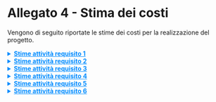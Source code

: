
# Allegato 4 - Stima dei costi


Vengono di seguito riportate le stime dei costi per la realizzazione del progetto.

<details>
<summary markdown='span' style="cursor: pointer; text-decoration:underline; color:#008CFF;">
    <strong>Stime attività requisito 1</strong>
</summary>

**Attività 1.1** Creazione struttura repository Git e progetto sbt

| Stime   | Luca Cantagallo | Daniel Capannini | Developer | Media | Mediana | 3 point method |
| ------- |-----------------|------------------|-----------|-------|---------|----------------|
| Round 1 | 4               | 5                | 5         | 4,66  | 5       | 5,00           |
| Round 2 | 5               | 5                | 5         | 5,00  | 5,00    | 5,00           |

| Unità di misura   | Unità |
| ----------------- |-------|
| Risorse assegnate | 2     |
| Durata stimata    | 3     |

**Attività 1.2** Inizializzazione directory di lavoro (`src`, `resources`, `test`)

| Stime   | Luca Cantagallo | Daniel Capannini | Developer | Media | Mediana | 3 point method |
| ------- | ------------ |------------------|-----------|-------|---------|---------------|
| Round 1 | 3            | 8                | 3         | 4,67  | 3       | 4,94          |
| Round 2 | 4            | 6                | 4         | 4,67  | 4       | 4,94          |
| Round 3 | 5            | 5                | 5         | 5     | 5       | 5             |

| Unità di misura   | Unità |
| ----------------- |-------|
| Risorse assegnate | 2     |
| Durata stimata    | 3     |

**Attività 1.3** Configurazione del file `build.sbt` con supporto Scala 3

| Stime   | Luca Cantagallo | Daniel Capannini | Developer | Media | Mediana | 3 point method |
| ------- |-----------------|-----------------|-----------|-------|---------|----------------|
| Round 1 | 2               | 2               | 2         | 2     | 2       | 2              |

| Unità di misura   | Unità |
| ----------------- |-------|
| Risorse assegnate | 1     |
| Durata stimata    | 2     |

**Attività 1.4** Aggiunta delle dipendenze principali (ScalaTest, Iron, Cucumber, ecc.)

| Stime   | Luca Cantagallo | Daniel Capannini | Developer | Media | Mediana | 3 point method |
| ------- |-----------------|------------------|-----------|-------|---------|----------------|
| Round 1 | 3               | 4                | 3         | 3,33  | 3       | 3,33           |
| Round 2 | 3               | 3                | 3         | 3     | 3       | 3              |

| Unità di misura   | Unità |
| ----------------- |-------|
| Risorse assegnate | 2     |
| Durata stimata    | 1,5   |

**Attività 1.5**: Integrazione plugin sbt per test, documentazione ed export

| Stime   | Luca Cantagallo | Daniel Capannini | Developer | Media | Mediana | 3 point method |
| ------- | ------------ | ------------------ | -------------- | ----- | ------- | -------------- |
| Round 1 | 10           | 8                  | 8              | 8,67  | 8       | 8,78           |
| Round 2 | 9            | 8                  | 8              | 8,33  | 8       | 8,39           |

| Unità di misura   | Unità |
| ----------------- | --- |
| Risorse assegnate | 1   |
| Durata stimata    | 8   |

**Attività 1.6.1** Configurazione pipeline GitHub Actions - Build e compilazione

| Stime   | Luca Cantagallo | Daniel Capannini | Developer | Media | Mediana | 3 point method |
| ------- | ------------ | ------------------ | -------------- | ----- | ------- | -------------- |
| Round 1 | 8            | 10                 | 8              | 8,67  | 8       | 8,78           |
| Round 2 | 9            | 9                  | 10             | 9,33  | 9       | 9,39           |
| Round 3 | 9            | 9,5                | 9,5            | 9,33  | 9,5     | 9,31           |

| Unità di misura   | Unità |
| ----------------- | --- |
| Risorse assegnate | 1   |
| Durata stimata    | 9,5 |

**Attività 1.6.2** Configurazione pipeline GitHub Actions - Test automatici

| Stime   | Luca Cantagallo | Daniel Capannini | Developer | Media | Mediana | 3 point method |
| ------- | ------------ | ------------------ | -------------- | ----- | ------- | -------------- |
| Round 1 | 3            | 0.5                | 2              | 2,50  | 2,5     | 2,50           |
| Round 2 | 1,5          | 1,5                | 1,5            | 1,50  | 1,5     | 1,50           |

| Unità di misura   | Unità |
| ----------------- | --- |
| Risorse assegnate | 1   |
| Durata stimata    | 1,5 |

**Attività 1.6.3** Configurazione pipeline GitHub Actions - Generazione documentazione

| Stime   | Luca Cantagallo | Daniel Capannini | Developer | Media | Mediana | 3 point method |
| ------- | ------------ | ------------------ | -------------- | ----- | ------- | -------------- |
| Round 1 | 2            | 2                  | 1,5            | 1,83  | 2       | 1,81           |
| Round 2 | 2            | 2                  | 1,75           | 1,92  | 2       | 1,90           |

| Unità di misura   | Unità |
| ----------------- | --- |
| Risorse assegnate | 1   |
| Durata stimata    | 2   |

**Attività 1.6.4** Configurazione pipeline GitHub Actions - Deploy e rilascio versionato

| Stime   | Luca Cantagallo | Daniel Capannini | Developer | Media | Mediana | 3 point method |
| ------- | ------------ | ------------------ | -------------- | ----- | ------- | -------------- |
| Round 1 | 3            | 3                  | 2,5            | 2,83  | 3       | 2,81           |
| Round 2 | 2,75         | 3                  | 2,5            | 2,75  | 2,75    | 2,75           |

| Unità di misura   | Unità |
| ----------------- | --- |
| Risorse assegnate | 1   |
| Durata stimata    | 3   |

</details>

<details>
<summary markdown='span' style="cursor: pointer; text-decoration:underline; color:#008CFF;">
    <strong>Stime attività requisito 2</strong>
</summary>

**Attività 2.1.1** Struttura gerarchica della libreria - Metadata

| Stime   | Luca Cantagallo | Daniel Capannini | Developer | Media | Mediana | 3 point method |
| ------- | ------------ | ------------------ | -------------- | ----- | ------- | -------------- |
| Round 1 | 4            | 6,5                | 5              | 5,17  | 5       | 5,19           |
| Round 2 | 5,5          | 6                  | 6              | 5,83  | 6       | 5,81           |

| Unità di misura   | Unità |
| ----------------- | --- |
| Risorse assegnate | 1   |
| Durata stimata    | 6   |

**Attività 2.1.2.1.1** Struttura gerarchica della libreria - Contenuto principale - `Titolo`

| Stime   | Luca Cantagallo | Daniel Capannini | Developer | Media | Mediana | 3 point method |
| ------- | ------------ | ------------------ | -------------- | ----- | ------- | -------------- |
| Round 1 | 3            | 5                  | 20             | 9,33  | 5       | 10,06          |
| Round 2 | 12           | 12                 | 14             | 12,67 | 12      | 12,78          |
| Round 3 | 12           | 12                 | 13             | 12,33 | 12      | 12,39          |

| Unità di misura   | Unità |
| ----------------- | --- |
| Risorse assegnate | 1   |
| Durata stimata    | 12  |

**Attività 2.1.2.1.2** Struttura gerarchica della libreria - Contenuto principale - `Testo`

| Stime   | Luca Cantagallo | Daniel Capannini | Developer | Media | Mediana | 3 point method |
| ------- | ------------ | ------------------ | -------------- | ----- | ------- | -------------- |
| Round 1 | 3            | 5                  | 20             | 9,33  | 5       | 10,06          |
| Round 2 | 12           | 12                 | 14             | 12,67 | 12      | 12,78          |
| Round 3 | 12           | 12                 | 13             | 12,33 | 12      | 12,39          |

| Unità di misura   | Unità |
| ----------------- | --- |
| Risorse assegnate | 1   |
| Durata stimata    | 12  |

**Attività 2.1.2.1.3** Struttura gerarchica della libreria - Contenuto principale - `Tabelle`

| Stime   | Luca Cantagallo | Daniel Capannini | Developer | Media | Mediana | 3 point method |
| ------- | ------------ | ------------------ | -------------- | ----- | ------- | -------------- |
| Round 1 | 3            | 5                  | 20             | 9,33  | 5       | 10,06          |
| Round 2 | 12           | 12                 | 14             | 12,67 | 12      | 12,78          |
| Round 3 | 12           | 12                 | 13             | 12,33 | 12      | 12,39          |

| Unità di misura   | Unità |
| ----------------- | --- |
| Risorse assegnate | 1   |
| Durata stimata    | 12  |

**Attività 2.1.2.1.4** Struttura gerarchica della libreria - Contenuto principale - `Immagini`

| Stime   | Luca Cantagallo | Daniel Capannini | Developer | Media | Mediana | 3 point method |
| ------- | ------------ | ------------------ | -------------- | ----- | ------- | -------------- |
| Round 1 | 3            | 5                  | 20             | 9,33  | 5       | 10,06          |
| Round 2 | 12           | 12                 | 14             | 12,67 | 12      | 12,78          |
| Round 3 | 12           | 12                 | 13             | 12,33 | 12      | 12,39          |

| Unità di misura   | Unità |
| ----------------- | --- |
| Risorse assegnate | 1   |
| Durata stimata    | 12  |

**Attività 2.1.2.1.5** Struttura gerarchica della libreria - Contenuto principale - `Liste`

| Stime   | Luca Cantagallo | Daniel Capannini | Developer | Media | Mediana | 3 point method |
| ------- | ------------ | ------------------ | -------------- | ----- | ------- | -------------- |
| Round 1 | 3            | 5                  | 20             | 9,33  | 5       | 10,06          |
| Round 2 | 12           | 12                 | 14             | 12,67 | 12      | 12,78          |
| Round 3 | 12           | 12                 | 13             | 12,33 | 12      | 12,39          |

| Unità di misura   | Unità |
| ----------------- | --- |
| Risorse assegnate | 1   |
| Durata stimata    | 12  |

**Attività 2.1.2.1** Struttura gerarchica della libreria - Elementi strutturati - `Content`

| Stime   | Luca Cantagallo | Daniel Capannini | Developer | Media | Mediana | 3 point method |
| ------- | ------------ | ------------------ | -------------- | ----- | ------- | -------------- |
| Round 1 | 3            | 5                  | 20             | 9,33  | 5       | 10,06          |
| Round 2 | 12           | 12                 | 14             | 12,67 | 12      | 12,78          |
| Round 3 | 12           | 12                 | 13             | 12,33 | 12      | 12,39          |

| Unità di misura   | Unità |
| ----------------- | --- |
| Risorse assegnate | 1   |
| Durata stimata    | 12  |

**Attività 2.1.2.2** Struttura gerarchica della libreria - Elementi strutturati - `Metadata`

| Stime   | Luca Cantagallo | Daniel Capannini | Developer | Media | Mediana | 3 point method |
| ------- | ------------ | ------------------ | -------------- | ----- | ------- | -------------- |
| Round 1 | 3            | 5                  | 20             | 9,33  | 5       | 10,06          |
| Round 2 | 12           | 12                 | 14             | 12,67 | 12      | 12,78          |
| Round 3 | 12           | 12                 | 13             | 12,33 | 12      | 12,39          |

| Unità di misura   | Unità |
| ----------------- | --- |
| Risorse assegnate | 1   |
| Durata stimata    | 12  |

**Attività 2.1.2.3** Struttura gerarchica della libreria - Elementi strutturati - `Section`

| Stime   | Luca Cantagallo | Daniel Capannini | Developer | Media | Mediana | 3 point method |
| ------- | ------------ | ------------------ | -------------- | ----- | ------- | -------------- |
| Round 1 | 3            | 5                  | 20             | 9,33  | 5       | 10,06          |
| Round 2 | 12           | 12                 | 14             | 12,67 | 12      | 12,78          |
| Round 3 | 12           | 12                 | 13             | 12,33 | 12      | 12,39          |

| Unità di misura   | Unità |
| ----------------- | --- |
| Risorse assegnate | 1   |
| Durata stimata    | 12  |

**Attività 2.1.2.4** Struttura gerarchica della libreria - Elementi strutturati - `Subsection`

| Stime   | Luca Cantagallo | Daniel Capannini | Developer | Media | Mediana | 3 point method |
| ------- | ------------ | ------------------ | -------------- | ----- | ------- | -------------- |
| Round 1 | 3            | 5                  | 20             | 9,33  | 5       | 10,06          |
| Round 2 | 12           | 12                 | 14             | 12,67 | 12      | 12,78          |
| Round 3 | 12           | 12                 | 13             | 12,33 | 12      | 12,39          |

| Unità di misura   | Unità |
| ----------------- | --- |
| Risorse assegnate | 1   |
| Durata stimata    | 12  |



**Attività 2.2.1* Stile e formattazione - `Margini`

| Stime   | Luca Cantagallo | Daniel Capannini | Developer | Media | Mediana | 3 point method |
| ------- | ------------ | ------------------ | -------------- | ----- | ------- | -------------- |
| Round 1 | 6            | 13                 | 12             | 10,33 | 12      | 10,06          |
| Round 2 | 12           | 13,5               | 13             | 12,83 | 13      | 12,81          |
| Round 3 | 12,5         | 13,5               | 13             | 13,00 | 13      | 13,00          |

| Unità di misura   | Unità |
| ----------------- | --- |
| Risorse assegnate | 1   |
| Durata stimata    | 13  |

**Attività 2.2.2** Stile e formattazione - `Allineamento`

| Stime   | Luca Cantagallo | Daniel Capannini | Developer | Media | Mediana | 3 point method |
| ------- | ------------ | ------------------ | -------------- | ----- | ------- | -------------- |
| Round 1 | 10           | 11                 | 16             | 12,33 | 11      | 12,56          |
| Round 2 | 13           | 18                 | 19             | 16,67 | 18      | 16,44          |
| Round 3 | 17           | 19                 | 19             | 18,33 | 19      | 18,22          |

| Unità di misura   | Unità |
| ----------------- | --- |
| Risorse assegnate | 1   |
| Durata stimata    | 19  |

**Attività 2.2.3** Stile e formattazione - `ColUnità`

| Stime   | Luca Cantagallo | Daniel Capannini | Developer | Media | Mediana | 3 point method |
| ------- | ------------ | ------------------ | -------------- | ----- | ------- | -------------- |
| Round 1 | 6            | 9                  | 12             | 9,00  | 9       | 9,00           |
| Round 2 | 9            | 9,5                | 11             | 9,83  | 9,5     | 9,89           |
| Round 3 | 9            | 10                 | 10             | 9,67  | 10      | 9,61           |

| Unità di misura   | Unità |
| ----------------- | --- |
| Risorse assegnate | 1   |
| Durata stimata    | 10  |

**Attività 2.2.4** Stile e formattazione - Meccanismo di override locale e globale degli stili

| Stime   | Luca Cantagallo | Daniel Capannini | Developer | Media | Mediana | 3 point method |
| ------- | ------------ | ------------------ | -------------- | ----- | ------- | -------------- |
| Round 1 | 20           | 25                 | 35             | 26,67 | 25      | 26,94          |
| Round 2 | 26           | 30                 | 33             | 29,67 | 30      | 29,61          |
| Round 3 | 30           | 30                 | 32             | 30,67 | 30      | 30,78          |

| Unità di misura   | Unità |
| ----------------- | --- |
| Risorse assegnate | 1   |
| Durata stimata    | 30  |


</details>

<details>
<summary markdown='span' style="cursor: pointer; text-decoration:underline; color:#008CFF;">
    <strong>Stime attività requisito 3</strong>
</summary>

**Attività 3.1** Definizione vocabolario e struttura del DSL

| Stime   | Luca Cantagallo | Daniel Capannini | Developer | Media | Mediana | 3 point method |
| ------- | ------------ | ------------------ | -------------- | ----- | ------- | -------------- |
| Round 1 | 3            | 4                  | 3              | 3,33  | 3       | 3,39           |
| Round 2 | 3            | 3,5                | 3,5            | 3,33  | 3,5     | 3,31           |

| Unità di misura   | Unità |
| ----------------- | --- |
| Risorse assegnate | 1   |
| Durata stimata    | 3,5 |

**Attività 3.2** Supporto alla composizione modulare dei componenti


| Stime   | Luca Cantagallo | Daniel Capannini | Developer | Media | Mediana | 3 point method |
| ------- | ------------ | ------------------ | -------------- | ----- | ------- | -------------- |
| Round 1 | 6            | 8                  | 7              | 7,00  | 7       | 7,00           |
| Round 2 | 8            | 9                  | 7,5            | 8,17  | 8       | 8,19           |
| Round 3 | 8            | 8                  | 8              | 8,00  | 8       | 8,00           |

| Unità di misura   | Unità |
| ----------------- | --- |
| Risorse assegnate | 1   |
| Durata stimata    | 8   |

**Attività 3.3.1** Validazione statica della struttura e semantica del documento - Uso di tipi raffinati per elementi di stile

| Stime   | Luca Cantagallo | Daniel Capannini | Developer | Media | Mediana | 3 point method |
| ------- | ------------ | ------------------ | -------------- | ----- | ------- | -------------- |
| Round 1 | 3            | 5                  | 6              | 4,67  | 5       | 4,61           |
| Round 2 | 5            | 5                  | 6              | 5,33  | 5       | 5,39           |

| Unità di misura   | Unità |
| ----------------- | --- |
| Risorse assegnate | 1   |
| Durata stimata    | 5   |

**Attività 3.3.2** Validazione statica della struttura e semantica del documento - Rispetto della gerarchia tra elementi

| Stime   | Luca Cantagallo | Daniel Capannini | Developer | Media | Mediana | 3 point method |
| ------- | ------------ | ------------------ | -------------- | ----- | ------- | -------------- |
| Round 1 | 7            | 10                 | 8              | 8,33  | 8       | 8,39           |
| Round 2 | 8            | 8                  | 8              | 8,00  | 8       | 8,00           |

| Unità di misura   | Unità |
| ----------------- | --- |
| Risorse assegnate | 1   |
| Durata stimata    | 8   |

**Attività 3.3.3** Validazione statica della struttura e semantica del documento - Errori bloccanti e chiari a compile-time

| Stime   | Luca Cantagallo | Daniel Capannini | Developer | Media | Mediana | 3 point method |
| ------- | ------------ | ------------------ | -------------- | ----- | ------- | -------------- |
| Round 1 | 4            | 12                 | 5              | 7,00  | 5       | 7,33           |
| Round 2 | 8            | 10                 | 7              | 8,33  | 8       | 8,39           |
| Round 3 | 9            | 9                  | 8              | 8,67  | 9       | 8,61           |

| Unità di misura   | Unità |
| ----------------- | --- |
| Risorse assegnate | 1   |
| Durata stimata    | 9   |

**Attività 3.4** Gestione fallback automatici in presenza di errori

| Stime   | Luca Cantagallo | Daniel Capannini | Developer | Media | Mediana | 3 point method |
| ------- | ------------ | ------------------ | -------------- | ----- | ------- | -------------- |
| Round 1 | 8            | 6                  | 8              | 7,33  | 8       | 7,22           |
| Round 2 | 8            | 7                  | 8              | 7,67  | 8       | 7,61           |

| Unità di misura   | Unità |
| ----------------- | --- |
| Risorse assegnate | 1   |
| Durata stimata    | 8   |

</details>

<details>
<summary markdown='span' style="cursor: pointer; text-decoration:underline; color:#008CFF;">
    <strong>Stime attività requisito 4</strong>
</summary>

**Attività 4.1.1** Progettazione di uno o più template predefiniti - Definizione HTML + CSS coerente (palette, font, margini, ...)

| Stime   | Luca Cantagallo | Daniel Capannini | Developer | Media | Mediana | 3 point method |
| ------- | ------------ | ------------------ | -------------- | ----- | ------- | -------------- |
| Round 1 | 6            | 6                  | 7              | 6,33  | 6       | 6,39           |
| Round 2 | 6            | 6,5                | 7              | 6,50  | 6,5     | 6,50           |

| Unità di misura   | Unità |
| ----------------- | --- |
| Risorse assegnate | 1   |
| Durata stimata    | 6,5 |

**Attività 4.2** Selezione del template nei metadati del documento

| Stime   | Luca Cantagallo | Daniel Capannini | Developer | Media | Mediana | 3 point method |
| ------- | ------------ | ------------------ | -------------- | ----- | ------- | -------------- |
| Round 1 | 17           | 20                 | 24             | 20,33 | 20      | 20,39          |
| Round 2 | 20           | 21                 | 22             | 21,00 | 21      | 21,00          |

| Unità di misura   | Unità |
| ----------------- | --- |
| Risorse assegnate | 1   |
| Durata stimata    | 21  |

**Attività 4.3.1** Possibilità di personalizzazione - A livello globale per l’intero documento nei metadati

| Stime   | Luca Cantagallo | Daniel Capannini | Developer | Media | Mediana | 3 point method |
| ------- | ------------ | ------------------ | -------------- | ----- | ------- | -------------- |
| Round 1 | 6            | 6                  | 5              | 5,67  | 6       | 5,61           |
| Round 2 | 5,5          | 6                  | 5,5            | 5,67  | 5,5     | 5,69           |

| Unità di misura   | Unità |
| ----------------- | --- |
| Risorse assegnate | 1   |
| Durata stimata    | 5,5 |

**Attività 4.3.2** Possibilità di personalizzazione - A livello locale per singoli elementi

| Stime   | Luca Cantagallo | Daniel Capannini | Developer | Media | Mediana | 3 point method |
| ------- | ------------ | ------------------ | -------------- | ----- | ------- | -------------- |
| Round 1 | 18           | 22                 | 24             | 21,33 | 22      | 21,22          |
| Round 2 | 20           | 23                 | 24             | 22,33 | 23      | 22,22          |
| Round 3 | 22           | 24                 | 23             | 23,00 | 23      | 23,00          |

| Unità di misura   | Unità |
| ----------------- | --- |
| Risorse assegnate | 1   |
| Durata stimata    | 23  |

**Attività 4.4.1** Predisposizione all’estensibilità con template definiti dall’utente - Interfaccia pubblica per override e registrazione

| Stime   | Luca Cantagallo | Daniel Capannini | Developer | Media | Mediana | 3 point method |
| ------- | ------------ | ------------------ | -------------- | ----- | ------- | -------------- |
| Round 1 | 20           | 28                 | 30             | 26,00 | 28      | 25,67          |
| Round 2 | 28           | 28                 | 30             | 28,67 | 28      | 28,78          |

| Unità di misura   | Unità |
| ----------------- | --- |
| Risorse assegnate | 1   |
| Durata stimata    | 29  |

</details>

<details>
<summary markdown='span' style="cursor: pointer; text-decoration:underline; color:#008CFF;">
    <strong>Stime attività requisito 5</strong>
</summary>

**Attività 5.1** Traduzione DSL in HTML + CSS

| Stime   | Luca Cantagallo | Daniel Capannini | Developer | Media | Mediana | 3 point method |
| ------- | ------------ | ------------------ | -------------- | ----- | ------- | -------------- |
| Round 1 | 6            | 7                  | 5              | 6,00  | 6       | 6,00           |
| Round 2 | 6            | 6                  | 5              | 5,67  | 6       | 5,61           |

| Unità di misura   | Unità |
| ----------------- | --- |
| Risorse assegnate | 1   |
| Durata stimata    | 6   |

**Attività 5.1.1** Esportazione nei formati supportati - `PDF` (default)

| Stime   | Luca Cantagallo | Daniel Capannini | Developer | Media | Mediana | 3 point method |
| ------- | ------------ | ------------------ | -------------- | ----- | ------- | -------------- |
| Round 1 | 32           | 26                 | 30             | 29,33 | 30      | 29,22          |
| Round 2 | 31           | 30                 | 30             | 30,33 | 30      | 30,39          |

| Unità di misura   | Unità |
| ----------------- | --- |
| Risorse assegnate | 1   |
| Durata stimata    | 30  |

**Attività 5.2.2** Esportazione nei formati supportati - `HTML` 

| Stime   | Luca Cantagallo | Daniel Capannini | Developer | Media | Mediana | 3 point method |
| ------- | ------------ | ------------------ | -------------- | ----- | ------- | -------------- |
| Round 1 | 20           | 24                 | 27             | 23,67 | 24      | 23,61          |
| Round 2 | 21           | 24                 | 26             | 22,50 | 22,5    | 22,50          |
| Round 3 | 23           | 24                 | 25             | 24,00 | 24      | 24,00          |

| Unità di misura   | Unità |
| ----------------- | --- |
| Risorse assegnate | 1   |
| Durata stimata    | 24  |

**Attività 5.2.3** Esportazione nei formati supportati - `Markdown`

| Stime   | Luca Cantagallo | Daniel Capannini | Developer | Media | Mediana | 3 point method |
| ------- | ------------ | ------------------ | -------------- | ----- | ------- | -------------- |
| Round 1 | 8            | 4                  | 5              | 5,67  | 5       | 5,78           |
| Round 2 | 7,5          | 7                  | 8              | 7,50  | 7,5     | 7,50           |

| Unità di misura   | Unità |
| ----------------- | --- |
| Risorse assegnate | 1   |
| Durata stimata    | 8   |

**Attività 5.2.4** Esportazione nei formati supportati - `DOCX`

| Stime   | Luca Cantagallo | Daniel Capannini | Developer | Media | Mediana | 3 point method |
| ------- | ------------ | ------------------ | -------------- | ----- | ------- | -------------- |
| Round 1 | 5            | 5                  | 6              | 5,33  | 5       | 5,39           |
| Round 2 | 5,5          | 5                  | 6              | 5,50  | 5,5     | 5,50           |
| Round 3 | 5,5          | 5,5                | 6              | 5,67  | 5,5     | 5,69           |

| Unità di misura   | Unità |
| ----------------- | --- |
| Risorse assegnate | 1   |
| Durata stimata    | 6   |

**Attività 5.3** Il formato di esportazione deve essere nei metadati

| Stime   | Luca Cantagallo | Daniel Capannini | Developer | Media | Mediana | 3 point method |
| ------- | ------------ | ------------------ | -------------- | ----- | ------- | -------------- |
| Round 1 | 16           | 12                 | 18             | 15,33 | 16      | 15,22          |
| Round 2 | 14           | 14                 | 15             | 14,33 | 14      | 14,39          |

| Unità di misura   | Unità |
| ----------------- | --- |
| Risorse assegnate | 1   |
| Durata stimata    | 14  |

**Attività 5.4.1** Supporto a generazione incrementale - Solo i formati richiesti vengono esportati

| Stime   | Luca Cantagallo | Daniel Capannini | Developer | Media | Mediana | 3 point method |
| ------- | ------------ | ------------------ | -------------- | ----- | ------- | -------------- |
| Round 1 | 16           | 12                 | 18             | 15,33 | 16      | 15,22          |
| Round 2 | 14           | 14                 | 15             | 14,33 | 14      | 14,39          |

| Unità di misura   | Unità |
| ----------------- | --- |
| Risorse assegnate | 1   |
| Durata stimata    | 14  |

**Attività 5.5.1** Gestione degli errori - Compile-time exception

| Stime   | Luca Cantagallo | Daniel Capannini | Developer | Media | Mediana | 3 point method |
| ------- | ------------ | ------------------ | -------------- | ----- | ------- | -------------- |
| Round 1 | 16           | 12                 | 18             | 15,33 | 16      | 15,22          |
| Round 2 | 14           | 14                 | 15             | 14,33 | 14      | 14,39          |

| Unità di misura   | Unità |
| ----------------- | --- |
| Risorse assegnate | 1   |
| Durata stimata    | 14  |

**Attività 5.5.2** Gestione degli errori - Logging e messaggi utente chiari

| Stime   | Luca Cantagallo | Daniel Capannini | Developer | Media | Mediana | 3 point method |
| ------- | ------------ | ------------------ | -------------- | ----- | ------- | -------------- |
| Round 1 | 16           | 12                 | 18             | 15,33 | 16      | 15,22          |
| Round 2 | 14           | 14                 | 15             | 14,33 | 14      | 14,39          |

| Unità di misura   | Unità |
| ----------------- | --- |
| Risorse assegnate | 1   |
| Durata stimata    | 14  |

</details>

<details>
<summary markdown='span' style="cursor: pointer; text-decoration:underline; color:#008CFF;">
    <strong>Stime attività requisito 6</strong>
</summary>

**Attività 6.1** Esporre API pubbliche documentate per uso da altri progetti

| Stime   | Luca Cantagallo | Daniel Capannini | Developer | Media | Mediana | 3 point method |
| ------- | ------------ | ------------------ | -------------- | ----- | ------- | -------------- |
| Round 1 | 6            | 14                 | 10             | 10,00 | 10      | 10,00          |
| Round 2 | 11           | 12                 | 12             | 11,67 | 12      | 11,61          |

| Unità di misura   | Unità |
| ----------------- | --- |
| Risorse assegnate | 3   |
| Durata stimata    | 5   |

**Attività 6.2** Fornire un plugin sbt con comandi semplici (`generateDoc`)

| Stime   | Luca Cantagallo | Daniel Capannini | Developer | Media | Mediana | 3 point method |
| ------- | ------------ | ------------------ | -------------- | ----- | ------- | -------------- |
| Round 1 | 4            | 5                  | 8              | 5,67  | 5       | 5,78           |
| Round 2 | 5            | 5,5                | 7              | 5,83  | 5,5     | 5,89           |
| Round 3 | 6            | 6                  | 6              | 6,00  | 6       | 6,00           |

| Unità di misura   | Unità |
| ----------------- | --- |
| Risorse assegnate | 1   |
| Durata stimata    | 6   |

**Attività 6.3** Compatibilità con pipeline CI/CD

| Stime   | Luca Cantagallo | Daniel Capannini | Developer | Media | Mediana | 3 point method |
| ------- | ------------ | ------------------ | -------------- | ----- | ------- | -------------- |
| Round 1 | 4            | 5                  | 6              | 5,00  | 5       | 5,00           |
| Round 2 | 4,5          | 5,5                | 6              | 5,33  | 5,5     | 5,31           |

| Unità di misura   | Unità |
| ----------------- | --- |
| Risorse assegnate | 1   |
| Durata stimata    | 6   |

**Attività 6.4.1** Documentazione tecnica - Scaladoc

| Stime   | Luca Cantagallo | Daniel Capannini | Developer | Media | Mediana | 3 point method |
| ------- | ------------ | ------------------ | -------------- | ----- | ------- | -------------- |
| Round 1 | 15           | 20                 | 14             | 16,33 | 15      | 16,56          |
| Round 2 | 16           | 20                 | 18             | 18,00 | 18      | 18,00          |
| Round 3 | 17           | 20                 | 18             | 18,33 | 18      | 18,39          |

| Unità di misura   | Unità |
| ----------------- | --- |
| Risorse assegnate | 1   |
| Durata stimata    | 18  |

**Attività 6.4.2** Documentazione tecnica - Esempi d’uso in formato `readme.md`

| Stime   | Luca Cantagallo | Daniel Capannini | Developer | Media | Mediana | 3 point method |
| ------- | ------------ | ------------------ | -------------- | ----- | ------- | -------------- |
| Round 1 | 22           | 19                 | 24             | 21,67 | 22      | 21,61          |
| Round 2 | 21           | 20                 | 23             | 20,50 | 20,5    | 20,50          |
| Round 3 | 21           | 20                 | 22             | 21,00 | 21      | 21,00          |

| Unità di misura   | Unità |
| ----------------- | --- |
| Risorse assegnate | 1   |
| Durata stimata    | 21  |

**Attività 6.5.1** Testing completo - Test unitari con ScalaTest

| Stime   | Luca Cantagallo | Daniel Capannini | Developer | Media | Mediana | 3 point method |
| ------- | ------------ | ------------------ | -------------- | ----- | ------- | -------------- |
| Round 1 | 3            | 4                  | 5              | 4,00  | 4       | 4,00           |
| Round 2 | 5            | 5                  | 5              | 5,00  | 5       | 5,00           |

| Unità di misura   | Unità |
| ----------------- | --- |
| Risorse assegnate | 1   |
| Durata stimata    | 5   |

**Attività 6.5.2** Testing completo - Test comportamentali con Gherkin + Cucumber

| Stime   | Luca Cantagallo | Daniel Capannini | Developer | Media | Mediana | 3 point method |
| ------- | ------------ | ------------------ | -------------- | ----- | ------- | -------------- |
| Round 1 | 4            | 6                  | 6              | 5,33  | 6       | 5,22           |
| Round 2 | 5            | 6                  | 6              | 5,50  | 5,5     | 5,50           |

| Unità di misura   | Unità |
| ----------------- | --- |
| Risorse assegnate | 1   |
| Durata stimata    | 6   |

**Attività 6.5.3** Testing completo - Test di integrazione su generazione ed export

| Stime   | Luca Cantagallo | Daniel Capannini | Developer | Media | Mediana | 3 point method |
| ------- | ------------ | ------------------ | -------------- | ----- | ------- | -------------- |
| Round 1 | 7            | 8                  | 6              | 7,00  | 7       | 7,00           |
| Round 2 | 7            | 7                  | 7              | 7,00  | 7       | 7,00           |

| Unità di misura   | Unità |
| ----------------- | --- |
| Risorse assegnate | 1   |
| Durata stimata    | 7   |


</details>
